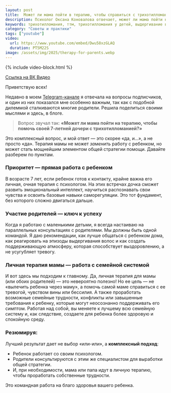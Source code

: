 ```yaml
---
layout: post
title:  Может ли мама пойти в терапию, чтобы справиться с трихотилломанией у ребёнка?
description: Психолог Оксана Коновалова отвечает, может ли мама пойти на терапию, чтобы помочь ребенку с трихотилломанией. Узнайте о комплексном подходе и роли родителей.
keywords: трихотилломания, ттм, трихотилломания у детей, выдергивание волос, детский психолог, психотерапия, роль родителей, семейная терапия, Оксана Коновалова
category: "Советы и практики"
tags: ["youtube"]
video:
  url: https://www.youtube.com/embed/Dwu58xzGLAQ
  duration: PT5M22S
image: /assets/img/2025/therapy-for-parents.webp
---
```


{% include video-block.html %}

<a href="https://vkvideo.ru/video-211245681_456239075" rel="nofollow">Ссылка на ВК Видео</a>

Приветствую всех!

Недавно в моем <a href="https://t.me/ttm_help_ru" rel="nofollow">Telegram-канале</a> я отвечала на вопросы подписчиков, и один из них показался мне особенно важным, так как с подобной дилеммой сталкиваются многие родители. Решила поделиться своими мыслями и здесь, в блоге.

> Вопрос звучал так: **«Может ли мама пойти на терапию, чтобы помочь своей 7-летней дочери с трихотилломанией?»**

Это комплексный вопрос, и мой ответ — это скорее «да, и...», а не просто «да». Терапия мамы не может *заменить* работу с ребенком, но может стать мощнейшим элементом общей стратегии помощи. Давайте разберем по пунктам.

### Приоритет — прямая работа с ребенком
В возрасте 7 лет, если ребенок готов к контакту, крайне важна его личная, очная терапия с психологом. На этих встречах дочка сможет развить эмоциональный интеллект, научиться распознавать свои чувства и освоить базовые навыки саморегуляции. Это тот фундамент, без которого сложно двигаться дальше.

### Участие родителей — ключ к успеху
Когда я работаю с маленькими детьми, я всегда настаиваю на параллельных консультациях с родителями. Мы должны быть одной командой. Я даю рекомендации, как лучше общаться с ребенком дома, как реагировать на эпизоды выдергивания волос и как создать поддерживающую атмосферу, которая способствует выздоровлению, а не усугубляет тревогу.

### Личная терапия мамы — работа с семейной системой
И вот здесь мы подходим к главному. Да, личная терапия для мамы (или обоих родителей) — это невероятно полезно! Но ее цель — не «вылечить ребенка через маму», а помочь самой маме справиться с ее тревогой, чувством вины или бессилия. А также проработать возможные семейные трудности, конфликты или завышенные требования к ребенку, которые могут неосознанно поддерживать его симптом. Работая над собой, вы меняете к лучшему всю семейную систему и, как следствие, создаете для ребенка более здоровую и спокойную среду.

### Резюмируя:

Лучший результат дает не выбор «или-или», а **комплексный подход**:
* Ребенок работает со своим психологом.
* Родители консультируются с этим же специалистом для выработки общей стратегии.
* И, при необходимости, мама или папа идут в личную терапию, чтобы проработать собственные трудности.

Это командная работа на благо здоровья вашего ребенка.
